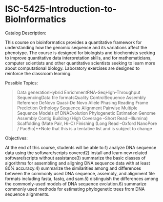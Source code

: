 # ISC-5425-Introduction-to-BioInformatics
Catalog  Description: 

This course on bioinformatics provides a quantitative framework for understanding how the genomic sequence and its variations affect the phenotype. The course is designed for biologists and biochemists seeking to improve quantitative data interpretation skills, and for mathematicians, computer scientists and other quantitative scientists seeking to learn more about computational biology. Laboratory exercises are designed to reinforce the classroom learning.

Possible Topics:

> Data generationHybrid 
> EnrichmentRNA-SeqHigh-Throughput SequencingData file formatsQuality 
> ControlSequence 
> Assembly
    Reference
    DeNovo
    Quasi-De Novo
> Allele Phasing
> Reading Frame Prediction
> Orthology
> Sequence Alignment
	Pairwise
	Multiple 
	Sequence
> Models of DNAEvolution
> Phylogenetic Estimation
> Genome Assembly
	Contig Building (High Coverage –Short Read –Illumina)
	Scaffolding (Mate Pair, Hi-C)
	Finishing (Long Read –Oxford NanoPore / PacBio)**Note that this is a tentative list and is subject to change
	
	
Objectives:

At the end of this course, students will be able to:1) analyze DNA sequence data using the software/scripts covered2) install and learn new related software/scripts without assistance3) summarize the basic classes of algorithms for assembling and aligning DNA sequence data with at least 80% accuracy.4) summarize the similarities among and differences between the commonly used DNA sequence, assembly, and alignment file formats including fasta, fastq, and sam.5) distinguish the differences among the commonly-used models of DNA sequence evolution.6) summarize commonly used methods for estimating phylogenetic trees from DNA sequence alignments.


